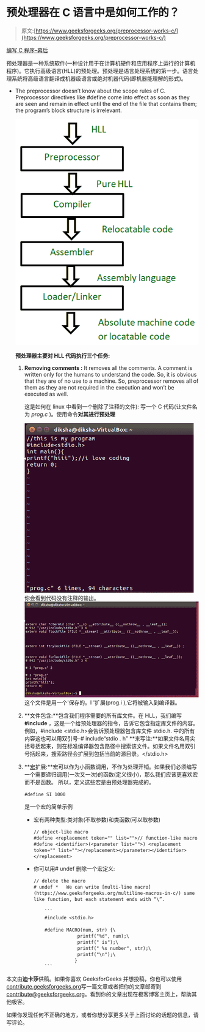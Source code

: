# 预处理器在 C 语言中是如何工作的？

> 原文:[https://www.geeksforgeeks.org/preprocessor-works-c/](https://www.geeksforgeeks.org/preprocessor-works-c/)

[编写 C 程序–幕后](https://www.geeksforgeeks.org/compiling-a-c-program-behind-the-scenes/)

预处理器是一种系统软件(一种设计用于在计算机硬件和应用程序上运行的计算机程序)。它执行高级语言(HLL)的预处理。预处理是语言处理系统的第一步。语言处理系统将高级语言翻译成机器级语言或绝对机器代码(即机器能理解的形式)。

*   The preprocessor doesn’t know about the scope rules of C. Preprocessor directives like #define come into effect as soon as they are seen and remain in effect until the end of the file that contains them; the program’s block structure is irrelevant.

    ![](img/f70860f415fe7adf2dd4a22098f2b6af.png)

    **预处理器主要对 HLL 代码执行三个任务:**

    1.  **Removing comments :** It removes all the comments. A comment is written only for the humans to understand the code. So, it is obvious that they are of no use to a machine. So, preprocessor removes all of them as they are not required in the execution and won’t be executed as well.

        这是如何在 linux 中看到一个删除了注释的文件):
        写一个 C 代码(让文件名为 *prog.c* )。使用命令**对其进行预处理**

        ![](img/1e043ea5b80d4d1828385f0693b47722.png)
        你会看到代码没有注释的输出。
        ![](img/b6b0abd7dc35e950882e11ce4e44c2ff.png)
        这个文件是用一个'保存的。I '扩展(prog.i ),它将被输入到编译器。

    2.  **文件包含:**包含我们程序需要的所有库文件。在 HLL，我们编写 **#include** ，这是一个给预处理器的指令，告诉它包含指定库文件的内容。例如，#include <stdio.h>会告诉预处理器包含库文件 stdio.h.
        中的所有内容这也可以用双引号–# include“stdio . h”
        **来写注:**如果文件名用尖括号括起来，则在标准编译器包含路径中搜索该文件。如果文件名用双引号括起来，搜索路径会扩展到包括当前的源目录。</stdio.h>
    3.  **[宏](https://www.geeksforgeeks.org/interesting-facts-preprocessors-c/)扩展:**宏可以作为小函数调用，不作为处理开销。如果我们必须编写一个需要递归调用(一次又一次)的函数(定义很小)，那么我们应该更喜欢宏而不是函数。
        所以，定义这些宏是由预处理器完成的。

        ```
        #define SI 1000
        ```

        是一个宏的简单示例

        *   宏有两种类型:类对象(不取参数)和类函数(可以取参数)

            ```
            // object-like macro
            #define <replacement token="" list="">// function-like macro          
            #define <identifier>(<parameter list="">) <replacement token="" list=""></replacement></parameter></identifier></replacement> 
            ```

        *   你可以用# undef 删除一个宏定义:

            ```
            // delete the macro
            # undef *   We can write [multi-line macro](https://www.geeksforgeeks.org/multiline-macros-in-c/) same like function, but each statement ends with “\”. 

                ```
                #include <stdio.h> 

                #define MACRO(num, str) {\ 
                            printf("%d", num);\ 
                            printf(" is");\ 
                            printf(" %s number", str);\ 
                            printf("\n");\ 
                           }
                ``` 
            ```

本文由**迪卡莎**供稿。如果你喜欢 GeeksforGeeks 并想投稿，你也可以使用[contribute.geeksforgeeks.org](http://contribute.geeksforgeeks.org)写一篇文章或者把你的文章邮寄到 contribute@geeksforgeeks.org。看到你的文章出现在极客博客主页上，帮助其他极客。

如果你发现任何不正确的地方，或者你想分享更多关于上面讨论的话题的信息，请写评论。